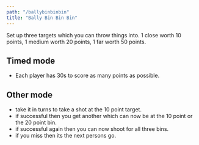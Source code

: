 ```yaml
---
path: "/ballybinbinbin"
title: "Bally Bin Bin Bin"
---
```


Set up three targets which you can throw things into. 1 close worth 10 points, 1 medium worth 20 points, 1 far worth 50 points.

## Timed mode

- Each player has 30s to score as many points as possible.

## Other mode

- take it in turns to take a shot at the 10 point target.
- if successful then you get another which can now be at the 10 point or the 20 point bin.
- if successful again then you can now shoot for all three bins.
- if you miss then its the next persons go.

